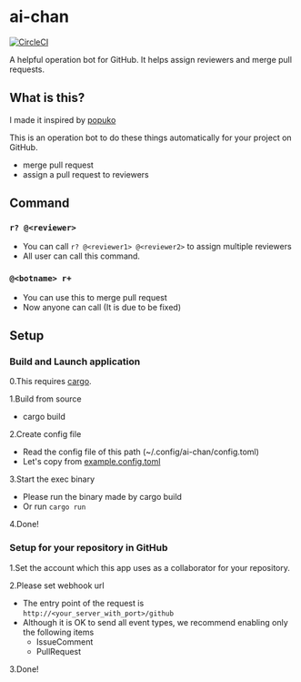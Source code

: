 # ai-chan

[![CircleCI](https://circleci.com/gh/k-nasa/ai-chan.svg?style=svg)](https://circleci.com/gh/k-nasa/ai-chan)

A helpful operation bot for GitHub. It helps assign reviewers and merge pull requests.

## What is this?

I made it inspired by [popuko](https://github.com/voyagegroup/popuko)

This is an operation bot to do these things automatically for your project on GitHub.

- merge pull request
- assign a pull request to reviewers

## Command

### ```r? @<reviewer>```

- You can call `r? @<reviewer1> @<reviewer2>` to assign multiple reviewers
- All user can call this command.

### ```@<botname> r+```

- You can use this to merge pull request
- Now anyone can call (It is due to be fixed)

## Setup

### Build and Launch application

0.This requires [cargo](https://github.com/rust-lang/cargo).

1.Build from source

- cargo build

2.Create config file

- Read the config file of this path (~/.config/ai-chan/config.toml)
- Let's copy from [example.config.toml](https://github.com/k-nasa/ai-chan/blob/master/example.config.toml)

3.Start the exec binary

- Please run the binary made by cargo build
- Or run ```cargo run```

4.Done!

### Setup for your repository in GitHub

1.Set the account which this app uses as a collaborator for your repository.

2.Please set webhook url

- The entry point of the request is ```http://<your_server_with_port>/github```
- Although it is OK to send all event types, we recommend enabling only the following items
  - IssueComment
  - PullRequest

3.Done!
